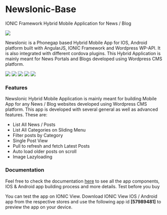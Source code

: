 # NewsIonic-Base
IONIC Framework Hybrid Mobile Application for News / Blog

<img src="https://codesalsa.net/wp-content/uploads/2016/07/590.jpg" />

<p>NewsIonic is a Phonegap based Hybrid Mobile App for IOS, Android platform built with AngularJS, IONIC Framework and Wordpress WP-API. It is also integrated with different cordova plugins. This Hybrid Application is mainly meant for News Portals and Blogs developed using Wordpress CMS platform.</p>

<img src="https://codesalsa.net/wp-content/uploads/2016/07/marketing01-1-300x200.png" />
<img src="https://codesalsa.net/wp-content/uploads/2016/07/marketing02-1-300x225.png" />
<img src="https://codesalsa.net/wp-content/uploads/2016/07/marketing03-1-300x225.png" />
<img src="https://codesalsa.net/wp-content/uploads/2016/07/marketing04-1-300x225.png" />
<img src="https://codesalsa.net/wp-content/uploads/2016/07/marketing05-1-300x225.png" />

<h3>Features</h3>
<p>NewsIonic Hybrid Mobile Application is mainly meant for building Mobile App for any News / Blog websites developed using Wordpress CMS platform. This app is developed with several general as well as advanced features. These are:</p>

<ul>
<li>List All News / Posts</li>
<li>List All Categories on Sliding Menu</li>
<li>Filter posts by Category</li>
<li>Single Post View</li>
<li>Pull to refresh and fetch Latest Posts</li>
<li>Auto load older posts on scroll</li>
<li>Image Lazyloading</li>
</ul>
<h3>Documentation</h3>
<p>Feel free to check the documentation <a href="http://codesalsa.net/docs/newsionic-base">here</a> to see all the app components, IOS & Android app building process and more details.
Test before you buy</p>
<p>You can test the app on IONIC View. Download IONIC View IOS / Android app from the respective stores and use the following app id <strong>[57989481]</strong> to preview the app on your device.</p>

